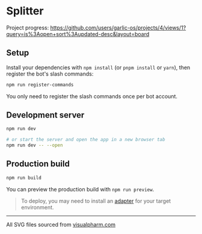# Splitter
Project progress: https://github.com/users/garlic-os/projects/4/views/1?query=is%3Aopen+sort%3Aupdated-desc&layout=board

## Setup
Install your dependencies with `npm install` (or `pnpm install` or `yarn`), then register the bot's slash commands:
```bash
npm run register-commands
```
You only need to register the slash commands once per bot account.

## Development server
```bash
npm run dev

# or start the server and open the app in a new browser tab
npm run dev -- --open
```

## Production build

```bash
npm run build
```

You can preview the production build with `npm run preview`.

> To deploy, you may need to install an [adapter](https://kit.svelte.dev/docs/adapters) for your target environment.



---
All SVG files sourced from [visualpharm.com](https://www.visualpharm.com/)
